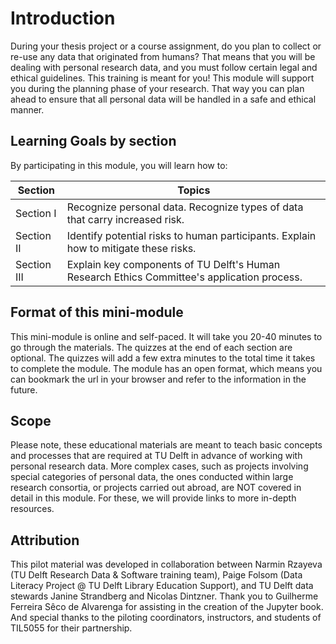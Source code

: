 # Introduction

During your thesis project or a course assignment, do you plan to collect or re-use any data that originated from humans? That means that you will be dealing with personal research data, and you must follow certain legal and ethical guidelines. This training is meant for you!  This module will support you during the planning phase of your research. That way you can plan ahead to ensure that all personal data will be handled in a safe and ethical manner.  

## Learning Goals by section

By participating in this module, you will learn how to:  

| Section | Topics |
|---------|--------|
| Section I | Recognize personal data. Recognize types of data that carry increased risk. |
| Section II | Identify potential risks to human participants. Explain how to mitigate these risks. |
| Section III | Explain key components of TU Delft's Human Research Ethics Committee's application process. |

## Format of this mini-module

This mini-module is online and self-paced. It will take you 20-40 minutes to go through the materials. The quizzes at the end of each section are optional. The quizzes will add a few extra minutes to the total time it takes to complete the module. The module has an open format, which means you can bookmark the url in your browser and refer to the information in the future.  

## Scope

Please note, these educational materials are meant to teach basic concepts and processes that are required at TU Delft in advance of working with personal research data. More complex cases, such as projects involving special categories of personal data, the ones conducted within large research consortia, or projects carried out abroad, are NOT covered in detail in this module. For these, we will provide links to more in-depth resources. 

## Attribution

This pilot material was developed in collaboration between Narmin Rzayeva (TU Delft Research Data & Software training team), Paige Folsom (Data Literacy Project @ TU Delft Library Education Support), and TU Delft data stewards Janine Strandberg and Nicolas Dintzner. Thank you to Guilherme Ferreira Sêco de Alvarenga for assisting in the creation of the Jupyter book. And special thanks to the piloting coordinators, instructors, and students of TIL5055 for their partnership.  
